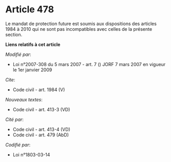 # Article 478

Le mandat de protection future est soumis aux dispositions des articles 1984 à 2010 qui ne sont pas incompatibles avec celles
de la présente section.

**Liens relatifs à cet article**

_Modifié par_:

  - Loi n°2007-308 du 5 mars 2007 - art. 7 () JORF 7 mars 2007 en vigueur le 1er janvier 2009

_Cite_:

  - Code civil - art. 1984 (V)

_Nouveaux textes_:

  - Code civil - art. 413-3 (VD)

_Cité par_:

  - Code civil - art. 413-4 (VD)
  - Code civil - art. 479 (AbD)

_Codifié par_:

  - Loi n°1803-03-14
